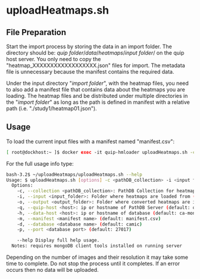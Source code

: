 # uploadHeatmaps.sh

## File Preparation

Start the import process by storing the data in an import folder.  The directory should be: _quip folder_/_data_/_heatmaps_/_input folder_/ on the quip host server.  You only need to copy the "heatmap_XXXXXXXXXXXXXXXXXX.json" files for import.  The metadata file is unnecessary because the manifest contains the required data.

Under the input directory "_import folder_", with the heatmap files, you need to also add a manifest file that contains data about the heatmaps you are loading.  The heatmap files and be distributed under multiple directories in the "_import folder_" as long as the path is defined in manifest with a relative path (i.e. "./study1/heatmap01.json").

## Usage

To load the current input files with a manifest named "manifest.csv":

```bash
[ root@dockhost:~ ]$ docker exec -it quip-hmloader uploadHeatmaps.sh -c <PathDB Collection>  -i <input folder> -o <output folder> [options]
```

For the full usage info type:

```bash
bash-3.2$ ~/uploadHeatmaps/uploadHeatmaps.sh --help
Usage: $ uploadHeatmaps.sh [options] -c <pathDB_collection> -i <input folder> -o <output folder>
  Options:
    -c, --collection <pathDB_collection>: PathDB Collection for heatmaps (*this parameter required)
    -i, --input <input_folder>: Folder where heatmaps are loaded from (*this parameter required)
    -o, --output <output_folder>: Folder where converted heatmaps are imported from (*this parameter required)
    -q, --quip-host <host>: ip or hostname of PathDB Server (default: quip-pathdb)
    -h, --data-host <host>: ip or hostname of database (default: ca-mongo)
    -m, --manifest <manifest name> (default: manifest.csv)
    -d, --database <database name> (default: camic)
    -p, --port <database port> (default: 27017)

    --help Display full help usage.
  Notes: requires mongoDB client tools installed on running server
```

Depending on the number of images and their resolution it may take some time to complete.  Do not stop the process until it completes.  If an error occurs then no data will be uploaded.

